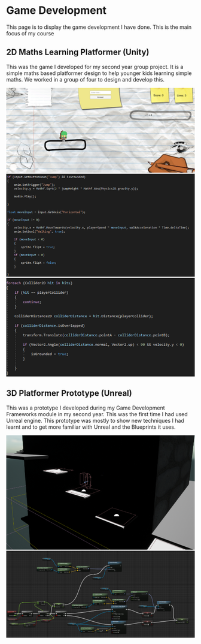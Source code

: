# Game Development

This page is to display the game development I have done. This is the main focus of my course

## 2D Maths Learning Platformer (Unity)

This was the game I developed for my second year group project. It is a simple maths based platformer design to help younger kids learning simple maths. We worked in a group of four to design and develop this. 

![Image](/images/MathsPlatformer1.jpg)
![Image](/images/MathsPlatformerCode1.jpg) ![Image](/images/MathsPlatformerCode2.jpg)

## 3D Platformer Prototype (Unreal)

This was a prototype I developed during my Game Development Frameworks module in my second year. This was the first time I had used Unreal engine. This prototype was mostly to show new techniques I had learnt and to get more familiar with Unreal and the Blueprints it uses.

![Image](/images/PlatformerPrototype1.jpg) ![Image](/images/PlatformerPrototype2.jpg)
